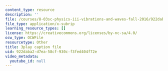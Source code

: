 ```yaml
---
content_type: resource
description: ''
file: /courses/8-03sc-physics-iii-vibrations-and-waves-fall-2016/922daba2d7ea58cf930cf3fed404f72e_4ysFC9vd3GE.vtt
file_type: application/x-subrip
learning_resource_types: []
license: https://creativecommons.org/licenses/by-nc-sa/4.0/
ocw_type: OCWFile
resourcetype: Other
title: 3play caption file
uid: 922daba2-d7ea-58cf-930c-f3fed404f72e
video_metadata:
  youtube_id: null
---
```

